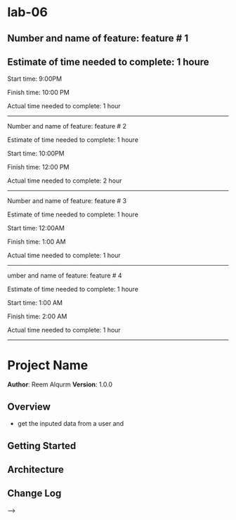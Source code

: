 # lab-06

## Number and name of feature: feature # 1

## Estimate of time needed to complete: 1 houre

Start time: 9:00PM

Finish time: 10:00 PM

Actual time needed to complete: 1 hour

*************************************************** 
Number and name of feature: feature # 2

Estimate of time needed to complete: 1 houre

Start time: 10:00PM

Finish time: 12:00 PM

Actual time needed to complete: 2 hour
***************************************************
Number and name of feature: feature # 3

Estimate of time needed to complete: 1 houre

Start time: 12:00AM

Finish time: 1:00 AM

Actual time needed to complete: 1 hour
***************************************************
umber and name of feature: feature # 4

Estimate of time needed to complete: 1 houre

Start time: 1:00 AM

Finish time: 2:00 AM

Actual time needed to complete: 1 hour
***************************************************
# Project Name

**Author**: Reem Alqurm
**Version**: 1.0.0 

## Overview

* get the inputed data from a user and 

## Getting Started
<!-- What are the steps that a user must take in order to build this app on their own machine and get it running? -->

## Architecture
<!-- Provide a detailed description of the application design. What technologies (languages, libraries, etc) you're using, and any other relevant design information. -->

## Change Log
<!-- Use this area to document the iterative changes made to your application as each feature is successfully implemented. Use time stamps. Here's an examples:

01-01-2001 4:59pm - Application now has a fully-functional express server, with a GET route for the location resource.

## Credits and Collaborations
<!-- Give credit (and a link) to other people or resources that helped you build this application. -->
-->